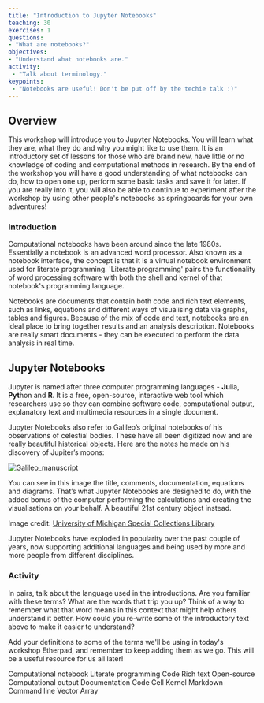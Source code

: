 ```yaml
---
title: "Introduction to Jupyter Notebooks"
teaching: 30
exercises: 1
questions:
- "What are notebooks?"
objectives:
- "Understand what notebooks are."
activity:
 - "Talk about terminology."
keypoints:
 - "Notebooks are useful! Don't be put off by the techie talk :)"
---
```


## Overview

This workshop will introduce you to Jupyter Notebooks. You will learn what they are, what they do and why you might like to use them. It is an introductory set of lessons for those who are brand new, have little or no knowledge of coding and computational methods in research. By the end of the workshop you will have a good understanding of what notebooks can do, how to open one up, perform some basic tasks and save it for later. If you are really into it, you will also be able to continue to experiment after the workshop by using other people's notebooks as springboards for your own adventures!

### Introduction

Computational notebooks have been around since the late 1980s. Essentially a notebook is an advanced word processor. Also known as a notebook interface, the concept is that it is a virtual notebook environment used for literate programming. 'Literate programming' pairs the functionality of word processing software with both the shell and kernel of that notebook's programming language. 

Notebooks are documents that contain both code and rich text elements, such as links, equations and different ways of visualising data via graphs, tables and figures. Because of the mix of code and text, notebooks are an ideal place to bring together results and an analysis description. Notebooks are really smart documents - they can be executed to perform the data analysis in real time.

## Jupyter Notebooks

Jupyter is named after three computer programming languages - **Ju**lia, **Pyt**hon and **R**. It is a free, open-source, interactive web tool  which researchers use so they can combine software code, computational output, explanatory text and multimedia resources in a single document. 

Jupyter Notebooks also refer to Galileo’s original notebooks of his observations of celestial bodies. These have all been digitized now and are really beautiful historical objects. Here are the notes he made on his discovery of Jupiter’s moons: 

![Galileo_manuscript](https://user-images.githubusercontent.com/48195568/62598083-48ef0d80-b927-11e9-9984-335d87bf1bb0.png)


You can see in this image the title, comments, documentation, equations and diagrams. That’s what Jupyter Notebooks are designed to do, with the added bonus of the computer performing the calculations and creating the visualisations on your behalf. A beautiful 21st century object instead.

Image credit: [University of Michigan Special Collections Library](https://www.lib.umich.edu/special-collections-research-center/galileo-manuscript) 

Jupyter Notebooks have exploded in popularity over the past couple of years, now supporting additional languages and being used by more and more people from different disciplines.

### Activity

In pairs, talk about the language used in the introductions. Are you familiar with these terms? What are the words that trip you up? Think of a way to remember what that word means in this context that might help others understand it better. How could you re-write some of the introductory text above to make it easier to understand?

Add your definitions to some of the terms we'll be using in today's workshop Etherpad, and remember to keep adding them as we go. This will be a useful resource for us all later!

Computational notebook 
Literate programming
Code
Rich text
Open-source
Computational output
Documentation
Code
Cell
Kernel
Markdown
Command line
Vector
Array 
